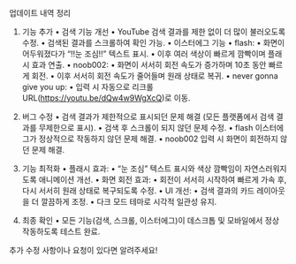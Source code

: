 업데이트 내역 정리

1. 기능 추가
	•	검색 기능 개선
	•	YouTube 검색 결과를 제한 없이 더 많이 불러오도록 수정.
	•	검색된 결과를 스크롤하여 확인 가능.
	•	이스터에그 기능
	•	flash:
	•	화면이 어두워졌다가 “!!눈 조심!!” 텍스트 표시.
	•	이후 여러 색상이 빠르게 깜빡이며 플래시 효과 연출.
	•	noob002:
	•	화면이 서서히 회전 속도가 증가하며 10초 동안 빠르게 회전.
	•	이후 서서히 회전 속도가 줄어들며 원래 상태로 복귀.
	•	never gonna give you up:
	•	입력 시 자동으로 리크롤 URL(https://youtu.be/dQw4w9WgXcQ)로 이동.

2. 버그 수정
	•	검색 결과가 제한적으로 표시되던 문제 해결 (모든 플랫폼에서 검색 결과를 무제한으로 표시).
	•	검색 후 스크롤이 되지 않던 문제 수정.
	•	flash 이스터에그가 정상적으로 작동하지 않던 문제 해결.
	•	noob002 입력 시 화면이 회전하지 않던 문제 해결.

3. 기능 최적화
	•	플래시 효과:
	•	“눈 조심” 텍스트 표시와 색상 깜빡임이 자연스러워지도록 애니메이션 개선.
	•	화면 회전 효과:
	•	회전이 서서히 시작하여 빠르게 가속 후, 다시 서서히 원래 상태로 복구되도록 수정.
	•	UI 개선:
	•	검색 결과의 카드 레이아웃을 더 깔끔하게 조정.
	•	다크 모드 테마로 시각적 일관성 유지.

4. 최종 확인
	•	모든 기능(검색, 스크롤, 이스터에그)이 데스크톱 및 모바일에서 정상 작동하도록 테스트 완료.

추가 수정 사항이나 요청이 있다면 알려주세요!